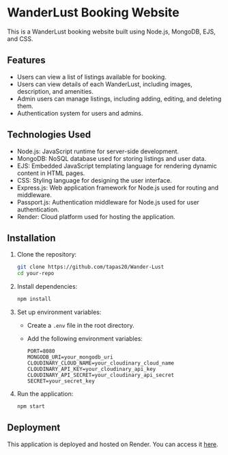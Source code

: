 # WanderLust Booking Website

This is a WanderLust booking website built using Node.js, MongoDB, EJS, and CSS.

## Features

- Users can view a list of listings available for booking.
- Users can view details of each WanderLust, including images, description, and amenities.
- Admin users can manage listings, including adding, editing, and deleting them.
- Authentication system for users and admins.

## Technologies Used

- Node.js: JavaScript runtime for server-side development.
- MongoDB: NoSQL database used for storing listings and user data.
- EJS: Embedded JavaScript templating language for rendering dynamic content in HTML pages.
- CSS: Styling language for designing the user interface.
- Express.js: Web application framework for Node.js used for routing and middleware.
- Passport.js: Authentication middleware for Node.js used for user authentication.
- Render: Cloud platform used for hosting the application.

## Installation

1. Clone the repository:

   ```bash
   git clone https://github.com/tapas20/Wander-Lust
   cd your-repo
   ```

2. Install dependencies:

   ```bash
   npm install
   ```

3. Set up environment variables:

   - Create a `.env` file in the root directory.
   - Add the following environment variables:

     ```
     PORT=8080
     MONGODB_URI=your_mongodb_uri
     CLOUDINARY_CLOUD_NAME=your_cloudinary_cloud_name
     CLOUDINARY_API_KEY=your_cloudinary_api_key
     CLOUDINARY_API_SECRET=your_cloudinary_api_secret
     SECRET=your_secret_key

     ```

4. Run the application:
   ```bash
   npm start
   ```

## Deployment

This application is deployed and hosted on Render. You can access it [here](https://render.com/).
